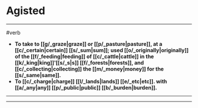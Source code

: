 # Agisted
---
#verb
- **To take to [[g/_graze|graze]] or [[p/_pasture|pasture]], at a [[c/_certain|certain]] [[s/_sum|sum]]; used [[o/_originally|originally]] of the [[f/_feeding|feeding]] of [[c/_cattle|cattle]] in the [[k/_king|king]]'[[s/_s|s]] [[f/_forests|forests]], and [[c/_collecting|collecting]] the [[m/_money|money]] for the [[s/_same|same]].**
- **To [[c/_charge|charge]] [[l/_lands|lands]] [[e/_etc|etc]]. with [[a/_any|any]] [[p/_public|public]] [[b/_burden|burden]].**
---
---
